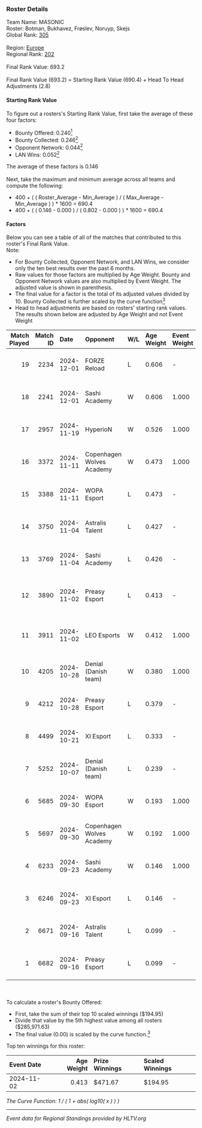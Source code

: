 ### Roster Details<br />
Team Name: MASONIC<br />
Roster: Botman, Bukhavez, Frøslev, Noruyp, Skejs<br />
Global Rank: [305](../../standings_global_2025_02_28.md)<br />
<br />
Region: [Europe]( ../../standings_europe_2025_02_28.md)<br />
Regional Rank: [202]( ../../standings_europe_2025_02_28.md)<br />
<br />
Final Rank Value:  693.2<br />
<br />
Final Rank Value (693.2) = Starting Rank Value (690.4) + Head To Head Adjustments (2.8)<br />

#### Starting Rank Value<br />
To figure out a rosters's Starting Rank Value, first take the average of these four factors:<br />
- Bounty Offered: 0.240[<sup>1</sup>](#table2)
- Bounty Collected: 0.246[<sup>2</sup>](#table1)
- Opponent Network: 0.044[<sup>2</sup>](#table1)
- LAN Wins: 0.052[<sup>2</sup>](#table1)

The average of these factors is 0.146<br />
<br />
Next, take the maximum and minimum average across all teams and compute the following:<br />
- 400 + ( ( Roster_Average - Min_Average ) / ( Max_Average - Min_Average ) ) * 1600 = 690.4
- 400 + ( ( 0.146 - 0.000 ) / ( 0.802 - 0.000 ) ) * 1600 = 690.4


#### Factors<br />
Below you can see a table of all of the matches that contributed to this roster's Final Rank Value.<br />
Note:<br />

- For Bounty Collected, Opponent Network, and LAN Wins, we consider only the ten best results over the past 6 months.
- Raw values for those factors are multiplied by Age Weight. Bounty and Opponent Network values are also multiplied by Event Weight. The adjusted value is shown in parenthesis.
- The final value for a factor is the total of its adjusted values divided by 10. Bounty Collected is further scaled by the curve function[<sup>3</sup>](#curveFunction)
- Head to head adjustments are based on rosters' starting rank values. The results shown below are adjusted by Age Weight and not Event Weight
<span id="table1"></span><br />


| Match Played | Match ID | Date       | Opponent                  | W/L | Age Weight | Event Weight | Bounty Collected | Opponent Network | LAN Wins  | H2H Adj. | Roster                                              |
| -: | -: | :- | :- | :- | :- | :- | :- | :- | :- | -: | :- |
|           19 |     2234 | 2024-12-01 | FORZE Reload              | L   | 0.606      | -            | -                | -                | -         |    -2.52 | Botman, Bukhavez, Frøslev, Noruyp, Skejs            |
|           18 |     2241 | 2024-12-01 | Sashi Academy             | W   | 0.606      | 1.000        | 0.001 (0.001)    | 0.310 (0.188)    | 0 (0.000) |    12.55 | Botman, Bukhavez, Frøslev, Noruyp, Skejs            |
|           17 |     2957 | 2024-11-19 | HyperioN                  | W   | 0.526      | 1.000        | 0.000 (0.000)    | 0.000 (0.000)    | 0 (0.000) |     2.84 | Botman, Frøslev, NoProblemGuy, Noruyp, Patti        |
|           16 |     3372 | 2024-11-11 | Copenhagen Wolves Academy | W   | 0.473      | 1.000        | 0.000 (0.000)    | 0.000 (0.000)    | 0 (0.000) |     2.44 | Botman, Frøslev, NoProblemGuy, Noruyp, Patti        |
|           15 |     3388 | 2024-11-11 | WOPA Esport               | L   | 0.473      | -            | -                | -                | -         |    -1.95 | Botman, Frøslev, NoProblemGuy, Noruyp, Patti        |
|           14 |     3750 | 2024-11-04 | Astralis Talent           | L   | 0.427      | -            | -                | -                | -         |    -3.39 | Botman, Frøslev, NoProblemGuy, Noruyp, Patti        |
|           13 |     3769 | 2024-11-04 | Sashi Academy             | L   | 0.426      | -            | -                | -                | -         |    -4.89 | Botman, Frøslev, NoProblemGuy, Noruyp, Patti        |
|           12 |     3890 | 2024-11-02 | Preasy Esport             | L   | 0.413      | -            | -                | -                | -         |    -2.89 | Botman, FrekaFiskeNN, Frøslev, NoProblemGuy, Noruyp |
|           11 |     3911 | 2024-11-02 | LEO Esports               | W   | 0.412      | 1.000        | 0.000 (0.000)    | 0.000 (0.000)    | 1 (0.412) |     2.14 | Botman, FrekaFiskeNN, Frøslev, NoProblemGuy, Noruyp |
|           10 |     4205 | 2024-10-28 | Denial (Danish team)      | W   | 0.380      | 1.000        | 0.001 (0.001)    | 0.114 (0.043)    | 0 (0.000) |     6.84 | Botman, Frøslev, NoProblemGuy, Noruyp, Patti        |
|            9 |     4212 | 2024-10-28 | Preasy Esport             | L   | 0.379      | -            | -                | -                | -         |    -2.52 | Botman, Frøslev, NoProblemGuy, Noruyp, Patti        |
|            8 |     4499 | 2024-10-21 | XI Esport                 | L   | 0.333      | -            | -                | -                | -         |    -7.13 | Botman, Frøslev, NoProblemGuy, Noruyp, Patti        |
|            7 |     5252 | 2024-10-07 | Denial (Danish team)      | L   | 0.239      | -            | -                | -                | -         |    -3.34 | Botman, Frøslev, NoProblemGuy, Noruyp, Patti        |
|            6 |     5685 | 2024-09-30 | WOPA Esport               | W   | 0.193      | 1.000        | 0.037 (0.007)    | 0.845 (0.163)    | 0 (0.000) |     5.22 | Botman, Frøslev, NoProblemGuy, Noruyp, Patti        |
|            5 |     5697 | 2024-09-30 | Copenhagen Wolves Academy | W   | 0.192      | 1.000        | 0.000 (0.000)    | 0.000 (0.000)    | 0 (0.000) |     1.00 | Botman, Frøslev, NoProblemGuy, Noruyp, Patti        |
|            4 |     6233 | 2024-09-23 | Sashi Academy             | W   | 0.146      | 1.000        | 0.001 (0.000)    | 0.310 (0.045)    | 0 (0.000) |     2.96 | Botman, Frøslev, NoProblemGuy, Noruyp, Patti        |
|            3 |     6246 | 2024-09-23 | XI Esport                 | L   | 0.146      | -            | -                | -                | -         |    -3.22 | Botman, Frøslev, NoProblemGuy, Noruyp, Patti        |
|            2 |     6671 | 2024-09-16 | Astralis Talent           | L   | 0.099      | -            | -                | -                | -         |    -0.72 | Botman, Frøslev, NoProblemGuy, Noruyp, Patti        |
|            1 |     6682 | 2024-09-16 | Preasy Esport             | L   | 0.099      | -            | -                | -                | -         |    -0.63 | Botman, Frøslev, NoProblemGuy, Noruyp, Patti        |

<br />
<span id="table2"></span><br />
To calculate a roster's Bounty Offered:<br />

- First, take the sum of their top 10 scaled winnings ($194.95)
- Divide that value by the 5th highest value among all rosters ($285,971.63)
- The final value (0.00) is scaled by the curve function.[<sup>3</sup>](#curveFunction)

Top ten winnings for this roster:<br />

| Event Date | Age Weight | Prize Winnings | Scaled Winnings |
| :- | -: | :- | :- |
| 2024-11-02 |      0.413 | $471.67        | $194.95         |


<span id="curveFunction"></span>_The Curve Function: 1 / ( 1 + abs( log10( x ) ) )_<br />

---
_Event data for Regional Standings provided by HLTV.org_<br />
